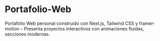 # Portafolio-Web
Portafolio Web personal construido con Next.js, Tailwind CSS y framer-motion – Presenta proyectos interactivos con animaciones fluidas, secciones modernas.
